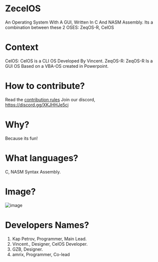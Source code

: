 # ZecelOS
An Operating System With A GUI, Written In C And NASM Assembly.
Its a combination between these 2 OSES:
ZeqOS-R,
CelOS

# Context
CelOS: CelOS is a CLI OS Developed By Vincent.
ZeqOS-R: ZeqOS-R Is a GUI OS Based on a VBA-OS created in Powerpoint.

# How to contribute?
Read the [contribution rules](doc/CONTRIBUTING.md)
Join our discord, https://discord.gg/XKJHHJe5cj

# Why?
Because its fun!

# What languages?
C, NASM Syntax Assembly.

# Image?
![image](https://github.com/KapPetrovTheGuy/ZecelOS/assets/123942802/0aef9f14-0cde-4551-90a6-dbfa2b8ac97c)

# Developers Names?
1. Kap Petrov, Programmer, Main Lead.
2. Vincent., Designer, CelOS Developer.
3. GZB, Designer.
4. amrix, Programmer, Co-lead
